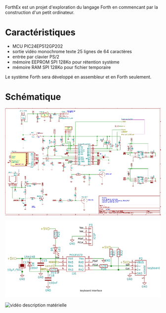 ﻿ForthEx est un projet d'exploration du langage Forth en commencant par la construction d'un petit ordinateur.

Caractéristiques
=================
 * MCU PIC24EP512GP202
 * sortie vidéo monochrome texte 25 lignes de 64 caractères
 * entrée par clavier PS/2
 * mémoire EEPROM SPI 128Ko pour rétention système
 * mémoire RAM SPI  128Ko pour fichier temporaire
 
 Le système Forth sera développé en assembleur et en Forth seulement.
 
Schématique
===========

![circuit principal](/Documentation/forthex_schematic.png)

![interface clavier](/Documentation/forthex_schematic_ps2.png)

![vidéo description matérielle](http://www.youtube.com/watch?v=hgAJy2Itfcw)
